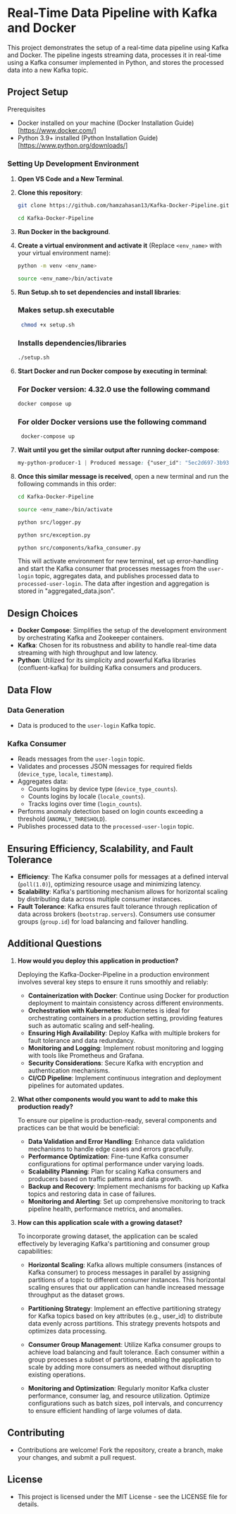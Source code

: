 # Real-Time Data Pipeline with Kafka and Docker
This project demonstrates the setup of a real-time data pipeline using Kafka and Docker. The pipeline ingests streaming data, processes it in real-time using a Kafka consumer implemented in Python, and stores the processed data into a new Kafka topic.

## Project Setup
Prerequisites

* Docker installed on your machine (Docker Installation Guide) [https://www.docker.com/]
* Python 3.9+ installed (Python Installation Guide) [https://www.python.org/downloads/]

### Setting Up Development Environment

1. **Open VS Code and a New Terminal**.

2. **Clone this repository**:
    ```bash
    git clone https://github.com/hamzahasan13/Kafka-Docker-Pipeline.git
    ```
    ```bash
    cd Kafka-Docker-Pipeline
    ```

3. **Run Docker in the background**.

4. **Create a virtual environment and activate it** (Replace `<env_name>` with your virtual environment name):
    ```bash
    python -m venv <env_name>
    ```
    ```bash
    source <env_name>/bin/activate
    ```

5. **Run Setup.sh to set dependencies and install libraries**:
    ### Makes setup.sh executable
   ```bash
    chmod +x setup.sh  
    ```
   ### Installs dependencies/libraries
    ```bash
    ./setup.sh         
    ```

7. **Start Docker and run Docker compose by executing in terminal**:
   ### For Docker version: 4.32.0 use the following command
    ```bash
    docker compose up
    ```
    ### For older Docker versions use the following command
   ```bash
    docker-compose up
    ```

9. **Wait until you get the similar output after running docker-compose**:
    ```css
    my-python-producer-1 | Produced message: {"user_id": "5ec2d697-3b93-xxxx-xxxx", "app_version": "2.3.0", "ip": "149.144.xxx.xxx", "locale": "PA", "device_id": "70d46930-4dbf-xxxx-xxxx", "timestamp": 1720622216, "device_type": "android"}
    ```

10. **Once this similar message is received**, open a new terminal and run the following commands in this order:
    ```bash
    cd Kafka-Docker-Pipeline
    ```
    ```bash
    source <env_name>/bin/activate
    ```
    ```bash
    python src/logger.py
    ```
    ```bash
    python src/exception.py
    ```
    ```bash
    python src/components/kafka_consumer.py
    ```

    This will activate environment for new terminal, set up error-handling and start the Kafka consumer that processes messages from the `user-login` topic, aggregates data, and publishes processed data to `processed-user-login`. The data after ingestion and aggregation is stored in "aggregated_data.json".

## Design Choices

- **Docker Compose**: Simplifies the setup of the development environment by orchestrating Kafka and Zookeeper containers.
- **Kafka**: Chosen for its robustness and ability to handle real-time data streaming with high throughput and low latency.
- **Python**: Utilized for its simplicity and powerful Kafka libraries (confluent-kafka) for building Kafka consumers and producers.

## Data Flow

### Data Generation

- Data is produced to the `user-login` Kafka topic.

### Kafka Consumer

- Reads messages from the `user-login` topic.
- Validates and processes JSON messages for required fields (`device_type`, `locale`, `timestamp`).
- Aggregates data:
  - Counts logins by device type (`device_type_counts`).
  - Counts logins by locale (`locale_counts`).
  - Tracks logins over time (`login_counts`).
- Performs anomaly detection based on login counts exceeding a threshold (`ANOMALY_THRESHOLD`).
- Publishes processed data to the `processed-user-login` topic.

## Ensuring Efficiency, Scalability, and Fault Tolerance

- **Efficiency**: The Kafka consumer polls for messages at a defined interval (`poll(1.0)`), optimizing resource usage and minimizing latency.
- **Scalability**: Kafka's partitioning mechanism allows for horizontal scaling by distributing data across multiple consumer instances.
- **Fault Tolerance**: Kafka ensures fault tolerance through replication of data across brokers (`bootstrap.servers`). Consumers use consumer groups (`group.id`) for load balancing and failover handling.

## Additional Questions

1. **How would you deploy this application in production?**

   Deploying the Kafka-Docker-Pipeline in a production environment involves several key steps to ensure it runs smoothly and reliably:
   
   - **Containerization with Docker**: Continue using Docker for production deployment to maintain consistency across different environments.
   - **Orchestration with Kubernetes**: Kubernetes is ideal for orchestrating containers in a production setting, providing features such as automatic scaling and self-healing.
   - **Ensuring High Availability**: Deploy Kafka with multiple brokers for fault tolerance and data redundancy.
   - **Monitoring and Logging**: Implement robust monitoring and logging with tools like Prometheus and Grafana.
   - **Security Considerations**: Secure Kafka with encryption and authentication mechanisms.
   - **CI/CD Pipeline**: Implement continuous integration and deployment pipelines for automated updates.
   
2. **What other components would you want to add to make this production ready?**

   To ensure our pipeline is production-ready, several components and practices can be that would be beneficial:
   
   - **Data Validation and Error Handling**: Enhance data validation mechanisms to handle edge cases and errors gracefully.
   - **Performance Optimization**: Fine-tune Kafka consumer configurations for optimal performance under varying loads.
   - **Scalability Planning**: Plan for scaling Kafka consumers and producers based on traffic patterns and data growth.
   - **Backup and Recovery**: Implement mechanisms for backing up Kafka topics and restoring data in case of failures.
   - **Monitoring and Alerting**: Set up comprehensive monitoring to track pipeline health, performance metrics, and anomalies.
   
3. **How can this application scale with a growing dataset?**

   To incorporate growing dataset, the application can be scaled effectively by leveraging Kafka's partitioning and consumer group capabilities:
   
   - **Horizontal Scaling**: Kafka allows multiple consumers (instances of Kafka consumer) to process messages in parallel by assigning partitions of a topic to different consumer instances. This horizontal scaling ensures that our application can handle increased message throughput as the dataset grows.
   
   - **Partitioning Strategy**: Implement an effective partitioning strategy for Kafka topics based on key attributes (e.g., user_id) to distribute data evenly across partitions. This strategy prevents hotspots and optimizes data processing.
   
   - **Consumer Group Management**: Utilize Kafka consumer groups to achieve load balancing and fault tolerance. Each consumer within a group processes a subset of partitions, enabling the application to scale by adding more consumers as needed without disrupting existing operations.
   
   - **Monitoring and Optimization**: Regularly monitor Kafka cluster performance, consumer lag, and resource utilization. Optimize configurations such as batch sizes, poll intervals, and concurrency to ensure efficient handling of large volumes of data.
   
## Contributing

- Contributions are welcome! Fork the repository, create a branch, make your changes, and submit a pull request.

## License

- This project is licensed under the MIT License - see the LICENSE file for details.

